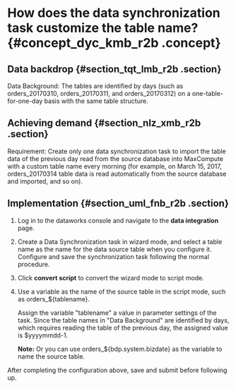 # How does the data synchronization task customize the table name? {#concept_dyc_kmb_r2b .concept}

## Data backdrop {#section_tqt_lmb_r2b .section}

Data Background: The tables are identified by days \(such as orders\_20170310, orders\_20170311, and orders\_20170312\) on a one-table-for-one-day basis with the same table structure.

## Achieving demand {#section_nlz_xmb_r2b .section}

Requirement: Create only one data synchronization task to import the table data of the previous day read from the source database into MaxCompute with a custom table name every morning \(for example, on March 15, 2017, orders\_20170314 table data is read automatically from the source database and imported, and so on\).

## Implementation {#section_uml_fnb_r2b .section}

1.  Log in to the dataworks console and navigate to the **data integration** page.
2.  Create a Data Synchronization task in wizard mode, and select a table name as the name for the data source table when you configure it. Configure and save the synchronization task following the normal procedure.
3.  Click **convert script** to convert the wizard mode to script mode.
4.  Use a variable as the name of the source table in the script mode, such as orders\_$\{tablename\}.

    Assign the variable "tablename" a value in parameter settings of the task. Since the table names in "Data Background" are identified by days, which requires reading the table of the previous day, the assigned value is $yyyymmdd-1.

    **Note:** Or you can use orders\_$\{bdp.system.bizdate\} as the variable to name the source table.


After completing the configuration above, save and submit before following up.


